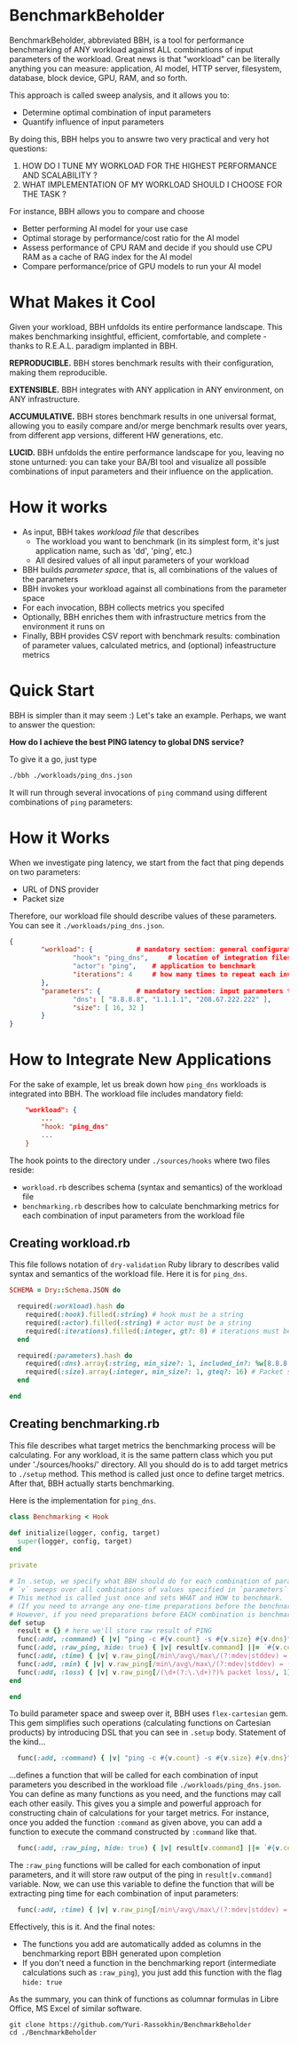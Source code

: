 # BenchmarkBeholder

BenchmarkBeholder, abbreviated BBH, is a tool for performance benchmarking of ANY workload against ALL combinations of input parameters of the workload.
Great news is that "workload" can be literally anything you can measure: application, AI model, HTTP server, filesystem, database, block device, GPU, RAM, and so forth.

This approach is called sweep analysis, and it allows you to:

- Determine optimal combination of input parameters
- Quantify influence of input parameters

By doing this, BBH helps you to answre two very practical and very hot questions:

1. HOW DO I TUNE MY WORKLOAD FOR THE HIGHEST PERFORMANCE AND SCALABILITY ?
2. WHAT IMPLEMENTATION OF MY WORKLOAD SHOULD I CHOOSE FOR THE TASK ?

For instance, BBH allows you to compare and choose
* Better performing AI model for your use case
* Optimal storage by performance/cost ratio for the AI model
* Assess performance of CPU RAM and decide if you should use CPU RAM as a cache of RAG index for the AI model
* Compare performance/price of GPU models to run your AI model

# What Makes it Cool

Given your workload, BBH unfdolds its entire performance landscape. This makes benchmarking insightful, efficient, comfortable, and complete - thanks to R.E.A.L. paradigm implanted in BBH.

**REPRODUCIBLE.** BBH stores benchmark results with their configuration, making them reproducible.

**EXTENSIBLE.** BBH integrates with ANY application in ANY environment, on ANY infrastructure.

**ACCUMULATIVE.** BBH stores benchmark results in one universal format, allowing you to easily compare and/or merge benchmark results over years, from different app versions, different HW generations, etc.

**LUCID.** BBH unfdolds the entire performance landscape for you, leaving no stone unturned: you can take your BA/BI tool and visualize all possible combinations of input parameters and their influence on the application.

# How it works

* As input, BBH takes *workload file* that describes
  * The workload you want to benchmark (in its simplest form, it's just application name, such as 'dd', 'ping', etc.)
  * All desired values of all input parameters of your workload
* BBH builds *parameter space*, that is, all combinations of the values of the parameters
* BBH invokes your workload against all combinations from the parameter space
* For each invocation, BBH collects metrics you specifed
* Optionally, BBH enriches them with infrastructure metrics from the environment it runs on
* Finally, BBH provides CSV report with benchmark results: combination of parameter values, calculated metrics, and (optional) infeastructure metrics

# Quick Start

BBH is simpler than it may seem :) Let's take an example. Perhaps, we want to answer the question:

**How do I achieve the best PING latency to global DNS service?**

To give it a go, just type

```bash
./bbh ./workloads/ping_dns.json
```

It will run through several invocations of `ping` command using different combinations of `ping` parameters:

# How it Works

When we investigate ping latency, we start from the fact that ping depends on two parameters:
- URL of DNS provider
- Packet size

Therefore, our workload file should describe values of these parameters. You can see it `./workloads/ping_dns.json`.

```json
{
        "workload": { 			# mandatory section: general configuration of the benchmark
                "hook": "ping_dns", 	# location of integration files: ./sources/hooks/ping_dns/
                "actor": "ping", 	# application to benchmark
                "iterations": 4		# how many times to repeat each invocation - comes in handy to make results sustainable
        },
        "parameters": { 		# mandatory section: input parameters to use during benchmarking
                "dns": [ "8.8.8.8", "1.1.1.1", "208.67.222.222" ],
                "size": [ 16, 32 ]
        }
}
```

# How to Integrate New Applications

For the sake of example, let us break down how `ping_dns` workloads is integrated into BBH.
The workload file includes mandatory field:

```json
	"workload": {
		...
		"hook: "ping_dns"
		...
	}
```

The hook points to the directory under `./sources/hooks` where two files reside:
- `workload.rb` describes schema (syntax and semantics) of the workload file
- `benchmarking.rb` describes how to calculate benchmarking metrics for each combination of input parameters from the workload file

## Creating workload.rb

This file follows notation of `dry-validation` Ruby library to describes valid syntax and semantics of the workload file. Here it is for `ping_dns`.

```ruby
SCHEMA = Dry::Schema.JSON do

  required(:workload).hash do
    required(:hook).filled(:string) # hook must be a string
    required(:actor).filled(:string) # actor must be a string
    required(:iterations).filled(:integer, gt?: 0) # iterations must be a natural number
  end

  required(:parameters).hash do
    required(:dns).array(:string, min_size?: 1, included_in?: %w[8.8.8.8 1.1.1.1 208.67.222.222]) # DNS providers must be a list of valid URLs
    required(:size).array(:integer, min_size?: 1, gteq?: 16) # Packet size must be a list of integers >= 16 (for lesser values, PING is unable to generate statistics)
  end

end
```

## Creating benchmarking.rb

This file describes what target metrics the benchmarking process will be calculating.
For any workload, it is the same pattern class which you put under './sources/hooks/<workload-name>' directory.
All you should do is to add target metrics to `./setup` method.
This method is called just once to define target metrics. After that, BBH actually starts benchmarking.

Here is the implementation for `ping_dns`.

```ruby
class Benchmarking < Hook

def initialize(logger, config, target)
  super(logger, config, target)
end

private

# In .setup, we specify what BBH should do for each combination of parameters, vector `v`
# `v` sweeps over all combinations of values specified in `parameters` section of the workload file
# This method is called just once and sets WHAT and HOW to benchmark.
# (If you need to arrange any one-time preparations before the benchnarking, you can do it from .setup
# However, if you need preparations before EACH combination is benchmarked, you should define it as a function below)
def setup
  result = {} # here we'll store raw result of PING
  func(:add, :command) { |v| "ping -c #{v.count} -s #{v.size} #{v.dns}" } # construct PING command with current combination of parameters
  func(:add, :raw_ping, hide: true) { |v| result[v.command] ||= `#{v.command} 2>&1` } # run PING and capture its raw result
  func(:add, :time) { |v| v.raw_ping[/min\/avg\/max\/(?:mdev|stddev) = [^\/]+\/([^\/]+)/, 1]&.to_f } # extract ping time from result
  func(:add, :min) { |v| v.raw_ping[/min\/avg\/max\/(?:mdev|stddev) = ([^\/]+)/, 1]&.to_f } # extract min ping time from result
  func(:add, :loss) { |v| v.raw_ping[/(\d+(?:\.\d+)?)% packet loss/, 1]&.to_f } # extract loss rate from result
end

end
```

To build parameter space and sweep over it, BBH uses `flex-cartesian` gem.
This gem simplifies such operations (calculating functions on Cartesian products) by introducing DSL that you can see in `.setup` body.
Statement of the kind...

```ruby
  func(:add, :command) { |v| "ping -c #{v.count} -s #{v.size} #{v.dns}" } # construct PING command with current combination of parameters
```

...defines a function that will be called for each combination of input parameters you described in the workload file `./workloads/ping_dns.json`.
You can define as many functions as you need, and the functions may call each other easily.
This gives you a simple and powerful approach for constructing chain of calculations for your target metrics.
For instance, once you added the function `:command` as given above, you can add a function to execute the command constructed by `:command` like that.

```ruby
  func(:add, :raw_ping, hide: true) { |v| result[v.command] ||= `#{v.command} 2>&1` } # run PING and capture its raw result
```

The `:raw_ping` functions will be called for each combonation of input parameters, and it will store raw output of the ping in `result[v.command]` variable.
Now, we can use this variable to define the function that will be extracting ping time for each combination of input parameters:

```ruby
  func(:add, :time) { |v| v.raw_ping[/min\/avg\/max\/(?:mdev|stddev) = [^\/]+\/([^\/]+)/, 1]&.to_f } # extract ping time from result
```

Effectively, this is it. And the final notes:
- The functions you add are automatically added as columns in the benchmarking report BBH generated upon completion
- If you don't need a function in the benchmarking report (intermediate calculations such as `:raw_ping`), you just add this function with the flag `hide: true`

As the summary, you can think of functions as columnar formulas in Libre Office, MS Excel of similar software.

```
git clone https://github.com/Yuri-Rassokhin/BenchmarkBeholder
cd ./BenchmarkBeholder
```
